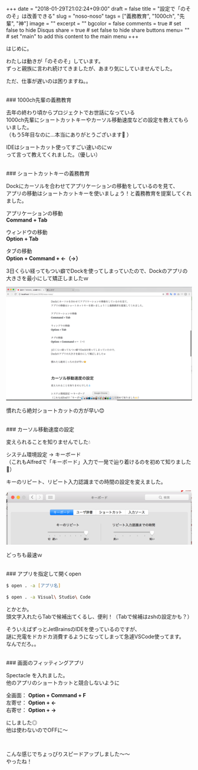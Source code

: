 +++
date = "2018-01-29T21:02:24+09:00"
draft = false
title = "設定で「のそのそ」は改善できる"
slug = "noso-noso"
tags = ["義務教育", "1000ch", "先輩", "神"]
image = ""
excerpt = ""
bgcolor = false
comments = true	# set false to hide Disqus
share = true	# set false to hide share buttons
menu= ""		# set "main" to add this content to the main menu
+++

はじめに。  

わたしは動きが「のそのそ」しています。  
ずっと親族に言われ続けてきましたが、あまり気にしていませんでした。  

ただ、仕事が遅いのは困りますね。。  

<br>
### 1000ch先輩の義務教育  

去年の終わり頃からプロジェクトでお世話になっている  
1000ch先輩にショートカットキーやカーソル移動速度などの設定を教えてもらいました。  
（もう5年目なのに...本当にありがとうございます🙇 ）  

IDEはショートカット使ってすごい速いのにｗ  
って言って教えてくれました。（優しい）  

<br>
### ショートカットキーの義務教育  

Dockにカーソルを合わせてアプリケーションの移動をしているのを見て、  
アプリの移動はショートカットキーを使いましょう！と義務教育を提案してくれました。  


アプリケーションの移動  
**Command + Tab**  

ウィンドウの移動  
**Option + Tab**  

タブの移動  
**Option + Command + ←（→）**  


3日くらい経ってもつい癖でDockを使ってしまっていたので、Dockのアプリの大きさを最小にして矯正しましたｗ  

![Dockのアプリの大きさを最小に](../../../images/2018/minidock.png)  

慣れたら絶対ショートカットの方が早い😊  


<br>
### カーソル移動速度の設定  

変えられることを知りませんでした💧  

システム環境設定 → キーボード  
（これもAlfredで「キーボード」入力で一発で辿り着けるのを初めて知りました🙌）  

キーのリピート、リピート入力認識までの時間の設定を変えました。  

![キーのリピート、リピート入力認識までの時間の設定](../../../images/2018/repeat.png)  


どっちも最速ｗ  


<br>
### アプリを指定して開くopen

```zsh
$ open . -a [アプリ名]
```
```zsh
$ open . -a Visual\ Studio\ Code
```
とかとか。  
頭文字入れたらTabで候補出てくるし、便利！（Tabで候補はzshの設定かも？）  

そういえばずっとJetBrainsのIDEを使っているのですが、  
謎に充電をドカドカ消費するようになってしまって急遽VSCode使ってます。  
なんでだろ。。  

<br>
### 画面のフィッティングアプリ  

Spectacle を入れました。  
他のアプリのショートカットと競合しないように  

全画面： **Option + Command + F**  
左寄せ： **Option + ←**   
右寄せ： **Option + →**  

にしました◎  
他は使わないのでOFFに〜  

<br>


こんな感じでちょっぴりスピードアップしました〜〜  
やったね！  
